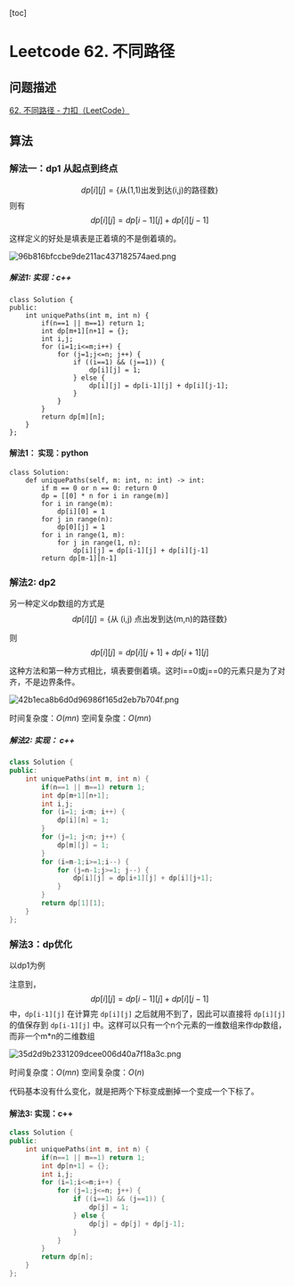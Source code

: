 
[toc]

# Leetcode 62. 不同路径

## 问题描述

[62. 不同路径 - 力扣（LeetCode）](https://leetcode-cn.com/problems/unique-paths/)

## 算法

### 解法一：dp1 从起点到终点


$$dp[i][j] = \{\text{从(1,1)出发到达(i,j)的路径数}\}$$
则有 
$$dp[i][j] = dp[i-1][j] + dp[i][j-1]$$

这样定义的好处是填表是正着填的不是倒着填的。

![96b816bfccbe9de211ac437182574aed.png](evernotecid://8E200321-31A9-427B-BECA-CC44235980BC/appyinxiangcom/22483756/ENResource/p9974)


##### 解法1: 实现：c++

```
class Solution {
public:
    int uniquePaths(int m, int n) {
        if(n==1 || m==1) return 1;
        int dp[m+1][n+1] = {};
        int i,j;
        for (i=1;i<=m;i++) {
            for (j=1;j<=n; j++) {
                if ((i==1) && (j==1)) {
                    dp[i][j] = 1;
                } else {
                    dp[i][j] = dp[i-1][j] + dp[i][j-1];
                }
            }
        }
        return dp[m][n];
    }
};
```

#### 解法1： 实现：python

```
class Solution:
    def uniquePaths(self, m: int, n: int) -> int:
        if m == 0 or n == 0: return 0
        dp = [[0] * n for i in range(m)]
        for i in range(m):
            dp[i][0] = 1
        for j in range(n):
            dp[0][j] = 1
        for i in range(1, m):
            for j in range(1, n):
                dp[i][j] = dp[i-1][j] + dp[i][j-1]
        return dp[m-1][n-1]      
```

### 解法2: dp2

另一种定义dp数组的方式是  
$$dp[i][j]= \{\text{从 (i,j) 点出发到达(m,n)的路径数}\}$$

则 
$$dp[i][j] = dp[i][j+1] + dp[i+1][j]$$

这种方法和第一种方式相比，填表要倒着填。这时i==0或j==0的元素只是为了对齐，不是边界条件。

![42b1eca8b6d0d96986f165d2eb7b704f.png](evernotecid://8E200321-31A9-427B-BECA-CC44235980BC/appyinxiangcom/22483756/ENResource/p9973)


时间复杂度：$O(mn)$
空间复杂度：$O(mn)$

##### 解法2: 实现： c++

```cpp
class Solution {
public:
    int uniquePaths(int m, int n) {
        if(n==1 || m==1) return 1;
        int dp[m+1][n+1];
        int i,j;
        for (i=1; i<m; i++) {
            dp[i][n] = 1;
        }
        for (j=1; j<n; j++) {
            dp[m][j] = 1;
        }
        for (i=m-1;i>=1;i--) {
            for (j=n-1;j>=1; j--) {
                dp[i][j] = dp[i+1][j] + dp[i][j+1];
            }
        }
        return dp[1][1];
    }
};
```

### 解法3：dp优化

以dp1为例


注意到，
$$dp[i][j] = dp[i-1][j] + dp[i][j-1]$$
中，`dp[i-1][j]` 在计算完 `dp[i][j]` 之后就用不到了，因此可以直接将 `dp[i][j]` 的值保存到 `dp[i-1][j]` 中。这样可以只有一个n个元素的一维数组来作dp数组，而非一个m*n的二维数组


![35d2d9b2331209dcee006d40a7f18a3c.png](evernotecid://8E200321-31A9-427B-BECA-CC44235980BC/appyinxiangcom/22483756/ENResource/p9972)

时间复杂度：$O(mn)$
空间复杂度：$O(n)$

代码基本没有什么变化，就是把两个下标变成删掉一个变成一个下标了。

#### 解法3: 实现：c++

```cpp
class Solution {
public:
    int uniquePaths(int m, int n) {
        if(n==1 || m==1) return 1;
        int dp[n+1] = {};
        int i,j;
        for (i=1;i<=m;i++) {
            for (j=1;j<=n; j++) {
                if ((i==1) && (j==1)) {
                    dp[j] = 1;
                } else {
                    dp[j] = dp[j] + dp[j-1];
                }
            }
        }
        return dp[n];
    }
};
```
